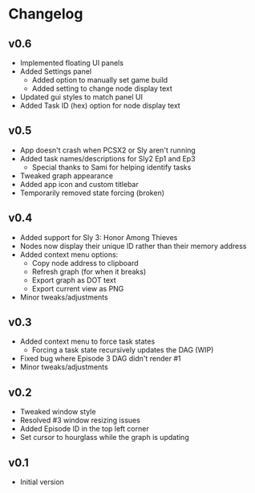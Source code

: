 # Changelog

## v0.6
* Implemented floating UI panels
* Added Settings panel
  - Added option to manually set game build
  - Added setting to change node display text
* Updated gui styles to match panel UI
* Added Task ID (hex) option for node display text


## v0.5
* App doesn't crash when PCSX2 or Sly aren't running
* Added task names/descriptions for Sly2 Ep1 and Ep3
  - Special thanks to Sami for helping identify tasks
* Tweaked graph appearance
* Added app icon and custom titlebar
* Temporarily removed state forcing (broken)

## v0.4
* Added support for Sly 3: Honor Among Thieves
* Nodes now display their unique ID rather than their memory address
* Added context menu options:
  - Copy node address to clipboard
  - Refresh graph (for when it breaks)
  - Export graph as DOT text
  - Export current view as PNG
* Minor tweaks/adjustments

## v0.3
* Added context menu to force task states
  - Forcing a task state recursively updates the DAG (WIP)
* Fixed bug where Episode 3 DAG didn't render #1
* Minor tweaks/adjustments

## v0.2
* Tweaked window style
* Resolved #3 window resizing issues
* Added Episode ID in the top left corner
* Set cursor to hourglass while the graph is updating

## v0.1
* Initial version